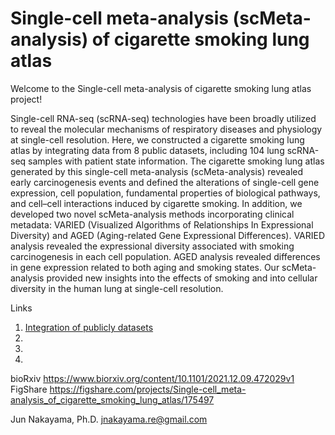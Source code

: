 # Single-cell meta-analysis (scMeta-analysis) of cigarette smoking lung atlas
 
Welcome to the Single-cell meta-analysis of cigarette smoking lung atlas project! 

Single-cell RNA-seq (scRNA-seq) technologies have been broadly utilized to reveal the molecular mechanisms of respiratory diseases and physiology at single-cell resolution. Here, we constructed a cigarette smoking lung atlas by integrating data from 8 public datasets, including 104 lung scRNA-seq samples with patient state information. The cigarette smoking lung atlas generated by this single-cell meta-analysis (scMeta-analysis) revealed early carcinogenesis events and defined the alterations of single-cell gene expression, cell population, fundamental properties of biological pathways, and cell–cell interactions induced by cigarette smoking. In addition, we developed two novel scMeta-analysis methods incorporating clinical metadata: VARIED (Visualized Algorithms of Relationships In Expressional Diversity) and AGED (Aging-related Gene Expressional Differences). VARIED analysis revealed the expressional diversity associated with smoking carcinogenesis in each cell population. AGED analysis revealed differences in gene expression related to both aging and smoking states. Our scMeta-analysis provided new insights into the effects of smoking and into cellular diversity in the human lung at single-cell resolution.

Links
1. [Integration of publicly datasets](https://github.com/JunNakayama/scMeta-analysis-of-cigarette-smoking/blob/main/Integration.R)
2.
3.
4.




bioRxiv https://www.biorxiv.org/content/10.1101/2021.12.09.472029v1
FigShare https://figshare.com/projects/Single-cell_meta-analysis_of_cigarette_smoking_lung_atlas/175497

Jun Nakayama, Ph.D.
jnakayama.re@gmail.com




